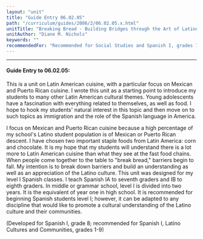 ```yaml
---
layout: "unit"
title: "Guide Entry 06.02.05"
path: "/curriculum/guides/2006/2/06.02.05.x.html"
unitTitle: "Breaking Bread - Building Bridges through the Art of Latino Cuisine"
unitAuthor: "Diane M. Nichols"
keywords: ""
recommendedFor: "Recommended for Social Studies and Spanish I, grades 7-9."
---
```

<body>
<hr/>
<h4>
Guide Entry to 06.02.05:
</h4>
<p>
This is a unit on Latin American cuisine, with a particular focus on Mexican and Puerto Rican cuisine. I wrote this unit as a starting point to introduce my students to many other Latin American cultural themes. Young adolescents have a fascination with everything related to themselves, as well as food. I hope to hook my students' natural interest in this topic and then move on to such topics as immigration and the role of the Spanish language in America.
</p>
<p>
I focus on Mexican and Puerto Rican cuisine because a high percentage of my school's Latino student population is of Mexican or Puerto Rican descent. I have chosen two important staple foods from Latin America: corn and chocolate. It is my hope that my students will understand there is a lot more to Latin American cuisine than what they see at the fast food chains. When people come together to the table to "break bread," barriers begin to fall. My intention is to break down barriers and build an understanding as well as an appreciation of the Latino culture. This unit was designed for my level I Spanish classes. I teach Spanish IA to seventh graders and IB to eighth graders. In middle or grammar school, level I is divided into two years. It is the equivalent of year one in high school. It is recommended for beginning Spanish students level I; however, it can be adapted to any discipline that would like to promote a cultural understanding of the Latino culture and their communities.
</p>
<p>
(Developed for Spanish I, grade 8; recommended for Spanish I, Latino Cultures and Communities, grades 1-9)
</p>
</body>
